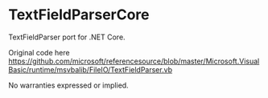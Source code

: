 # TextFieldParserCore
TextFieldParser port for .NET Core.

Original code here https://github.com/microsoft/referencesource/blob/master/Microsoft.VisualBasic/runtime/msvbalib/FileIO/TextFieldParser.vb

No warranties expressed or implied.
